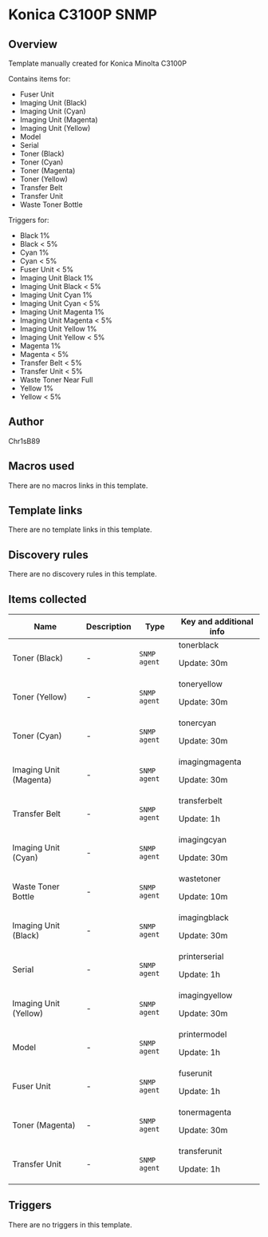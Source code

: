 # Konica C3100P SNMP

## Overview

Template manually created for Konica Minolta C3100P


Contains items for:


* Fuser Unit
* Imaging Unit (Black)
* Imaging Unit (Cyan)
* Imaging Unit (Magenta)
* Imaging Unit (Yellow)
* Model
* Serial
* Toner (Black)
* Toner (Cyan)
* Toner (Magenta)
* Toner (Yellow)
* Transfer Belt
* Transfer Unit
* Waste Toner Bottle


Triggers for:


* Black 1%
* Black < 5%
* Cyan 1%
* Cyan < 5%
* Fuser Unit < 5%
* Imaging Unit Black 1%
* Imaging Unit Black < 5%
* Imaging Unit Cyan 1%
* Imaging Unit Cyan < 5%
* Imaging Unit Magenta 1%
* Imaging Unit Magenta < 5%
* Imaging Unit Yellow 1%
* Imaging Unit Yellow < 5%
* Magenta 1%
* Magenta < 5%
* Transfer Belt < 5%
* Transfer Unit < 5%
* Waste Toner Near Full
* Yellow 1%
* Yellow < 5%


## Author

Chr1sB89

## Macros used

There are no macros links in this template.

## Template links

There are no template links in this template.

## Discovery rules

There are no discovery rules in this template.

## Items collected

|Name|Description|Type|Key and additional info|
|----|-----------|----|----|
|Toner (Black)|<p>-</p>|`SNMP agent`|tonerblack<p>Update: 30m</p>|
|Toner (Yellow)|<p>-</p>|`SNMP agent`|toneryellow<p>Update: 30m</p>|
|Toner (Cyan)|<p>-</p>|`SNMP agent`|tonercyan<p>Update: 30m</p>|
|Imaging Unit (Magenta)|<p>-</p>|`SNMP agent`|imagingmagenta<p>Update: 30m</p>|
|Transfer Belt|<p>-</p>|`SNMP agent`|transferbelt<p>Update: 1h</p>|
|Imaging Unit (Cyan)|<p>-</p>|`SNMP agent`|imagingcyan<p>Update: 30m</p>|
|Waste Toner Bottle|<p>-</p>|`SNMP agent`|wastetoner<p>Update: 10m</p>|
|Imaging Unit (Black)|<p>-</p>|`SNMP agent`|imagingblack<p>Update: 30m</p>|
|Serial|<p>-</p>|`SNMP agent`|printerserial<p>Update: 1h</p>|
|Imaging Unit (Yellow)|<p>-</p>|`SNMP agent`|imagingyellow<p>Update: 30m</p>|
|Model|<p>-</p>|`SNMP agent`|printermodel<p>Update: 1h</p>|
|Fuser Unit|<p>-</p>|`SNMP agent`|fuserunit<p>Update: 1h</p>|
|Toner (Magenta)|<p>-</p>|`SNMP agent`|tonermagenta<p>Update: 30m</p>|
|Transfer Unit|<p>-</p>|`SNMP agent`|transferunit<p>Update: 1h</p>|
## Triggers

There are no triggers in this template.

